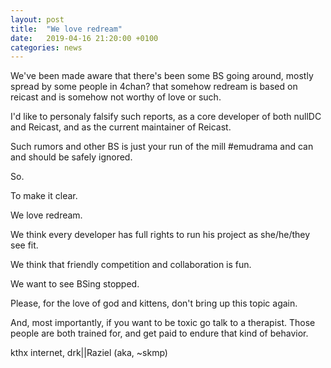 ```yaml
---
layout: post
title:  "We love redream"
date:   2019-04-16 21:20:00 +0100
categories: news
---
```


We've been made aware that there's been some BS going around, mostly spread by some people in 4chan? that somehow redream is based on reicast and is somehow not worthy of love or such.

I'd like to personaly falsify such reports, as a core developer of both nullDC and Reicast, and as the current maintainer of Reicast.

Such rumors and other BS is just your run of the mill #emudrama and can and should be safely ignored.


So.

To make it clear.

We love redream.

We think every developer has full rights to run his project as she/he/they see fit.

We think that friendly competition and collaboration is fun.

We want to see BSing stopped.

Please, for the love of god and kittens, don't bring up this topic again.

And, most importantly, if you want to be toxic go talk to a therapist. Those people are both trained for, and get paid to endure that kind of behavior.

kthx internet,
drk||Raziel (aka, ~skmp)
